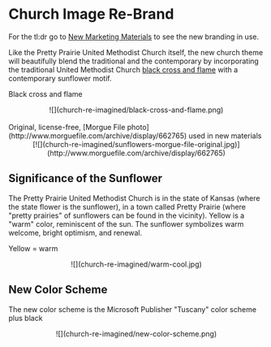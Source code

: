 # Church Image Re-Brand

For the tl:dr go to [New Marketing Materials](new_marketing_materials.md) to see the new branding in use. 

Like the Pretty Prairie United Methodist Church itself, the new church theme will beautifully blend the traditional and the contemporary by incorporating the traditional United Methodist Church [black cross and flame](http://cdnfiles.umc.org/Website_Properties/Resources/graphics-library/cross-and-flame-bw-1058x1818.png) with a contemporary sunflower motif. 

Black cross and flame
<center>
![](church-re-imagined/black-cross-and-flame.png)
</center>

<br>
Original, license-free, [Morgue File photo](http://www.morguefile.com/archive/display/662765) used in new materials
<center>
[![](church-re-imagined/sunflowers-morgue-file-original.jpg)](http://www.morguefile.com/archive/display/662765)
</center>

## Significance of the Sunflower

The Pretty Prairie United Methodist Church is in the state of Kansas (where the state flower is the sunflower), in a town called Pretty Prairie (where "pretty prairies" of sunflowers can be found in the vicinity). Yellow is a "warm" color, reminiscent of the sun. The sunflower symbolizes warm welcome, bright optimism, and renewal. 

Yellow = warm
<center>
![](church-re-imagined/warm-cool.jpg)
</center>

## New Color Scheme

The new color scheme is the Microsoft Publisher "Tuscany" color scheme plus black
<center>
![](church-re-imagined/new-color-scheme.png)
</center>
